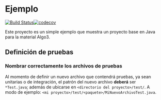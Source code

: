 Ejemplo                                                                                                                                                                 
==========

[![Build Status](https://travis-ci.org/pacugliari/Prueba.svg?branch=master)](https://travis-ci.org/pacugliari/Prueba)[![codecov](https://codecov.io/gh/pacugliari/Prueba/branch/master/graph/badge.svg)](https://codecov.io/gh/pacugliari/Prueba)


Este proyecto es un simple ejemplo que muestra un proyecto base en Java para la material Algo3.

## Definición de pruebas
### Nombrar correctamente los archivos de pruebas

Al momento de definir un nuevo archivo que contendrá pruebas, ya sean unitarias o de integración, el patrón del nuevo archivo **deberá** ser `*Test.java`; además de ubicarse en `<directorio del proyecto>/test/`. A modo de ejemplo: `<mi proyecto>/test/<paquete>/MiNuevoArchivoTest.java`.
